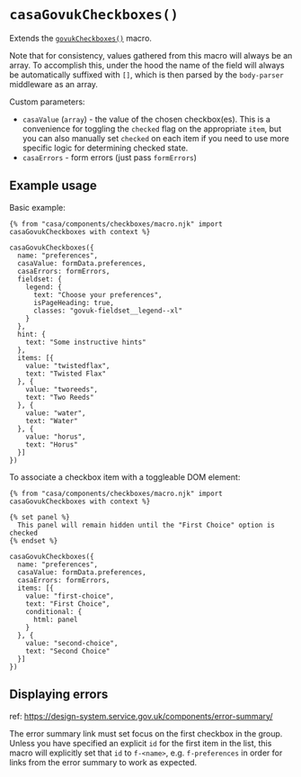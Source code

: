 # `casaGovukCheckboxes()`

Extends the [`govukCheckboxes()`](https://design-system.service.gov.uk/components/checkboxes/) macro.

Note that for consistency, values gathered from this macro will always be an array. To accomplish this, under the hood the name of the field will always be automatically suffixed with `[]`, which is then parsed by the `body-parser` middleware as an array.

Custom parameters:

* `casaValue` (`array`) - the value of the chosen checkbox(es). This is a convenience for toggling the `checked` flag on the appropriate `item`, but you can also manually set `checked` on each item if you need to use more specific logic for determining checked state.
* `casaErrors` - form errors (just pass `formErrors`)


## Example usage

Basic example:

```nunjucks
{% from "casa/components/checkboxes/macro.njk" import casaGovukCheckboxes with context %}

casaGovukCheckboxes({
  name: "preferences",
  casaValue: formData.preferences,
  casaErrors: formErrors,
  fieldset: {
    legend: {
      text: "Choose your preferences",
      isPageHeading: true,
      classes: "govuk-fieldset__legend--xl"
    }
  },
  hint: {
    text: "Some instructive hints"
  },
  items: [{
    value: "twistedflax",
    text: "Twisted Flax"
  }, {
    value: "tworeeds",
    text: "Two Reeds"
  }, {
    value: "water",
    text: "Water"
  }, {
    value: "horus",
    text: "Horus"
  }]
})
```

To associate a checkbox item with a toggleable DOM element:

```nunjucks
{% from "casa/components/checkboxes/macro.njk" import casaGovukCheckboxes with context %}

{% set panel %}
  This panel will remain hidden until the "First Choice" option is checked
{% endset %}

casaGovukCheckboxes({
  name: "preferences",
  casaValue: formData.preferences,
  casaErrors: formErrors,
  items: [{
    value: "first-choice",
    text: "First Choice",
    conditional: {
      html: panel
    }
  }, {
    value: "second-choice",
    text: "Second Choice"
  }]
})
```

## Displaying errors

ref: https://design-system.service.gov.uk/components/error-summary/

The error summary link must set focus on the first checkbox in the group. Unless you have specified an explicit `id` for the first item in the list, this macro will explicitly set that `id` to `f-<name>`, e.g. `f-preferences` in order for links from the error summary to work as expected.


